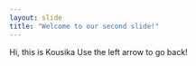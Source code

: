 ```yaml
---
layout: slide
title: "Welcome to our second slide!"
---
```

Hi, this is Kousika
Use the left arrow to go back!
